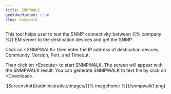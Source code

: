 ```yaml
---
title: SNMPWALK
geekdocHidden: true
slug: snmpwalk
---
```


This tool helps user to test the SNMP connectivity between {{% company %}} EM server to the destination devices and get the SNMP. 

Click on \<SNMPWALK> then enter the IP address of destination devices, Community, Version, Port, and Timeout. 

Then click on \<Execute> to start SNMPWALK. The screen will appear with the SNMPWALK result. You can generate SNMPWALK to text file by click on \<Download>.


![Screenshot](/administrative/images/{{% imagehome %}}/snmpwalk1.png)
